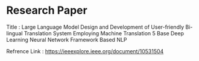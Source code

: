 # Research Paper
Title : Large Language Model
Design and Development of User-friendly Bi-lingual Translation System Employing Machine Translation 5 Base Deep Learning Neural Network Framework Based NLP

Refrence Link : https://ieeexplore.ieee.org/document/10531504
